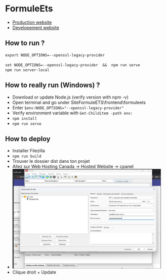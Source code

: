 # FormuleEts

- [Production website](https://formule-ets.ca/)
- [Developement website](https://formuleets-dev.netlify.app/)

## How to run ?

```
export NODE_OPTIONS=--openssl-legacy-provider

set NODE_OPTIONS=--openssl-legacy-provider  &&  npm run serve
npm run server-local
```

## How to really run (Windows) ?
- Download or update Node.js (verify version with npm -v)
- Open terminal and go under SiteFormuleETS\frontend\formuleets
- Enter ``` $env:NODE_OPTIONS="--openssl-legacy-provider" ```
- Verify environment variable with ``` Get-Childitem -path env: ```
- ``` npm install ```
- ``` npm run serve ```

## How to deploy
- Installer Filezilla
- ```npm run build```
- Trouver le dossier dist dans ton projet
- Allez sur Web Hosting Canada -> Hosted Website -> cpanel
- ![Alt text](filezillaconfig.png)
- Clique droit + Update